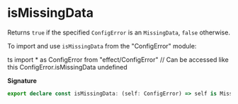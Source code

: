 # isMissingData

Returns `true` if the specified `ConfigError` is an `MissingData`, `false`
otherwise.

To import and use `isMissingData` from the "ConfigError" module:

ts
import \* as ConfigError from "effect/ConfigError"
// Can be accessed like this
ConfigError.isMissingData
undefined

**Signature**

```ts
export declare const isMissingData: (self: ConfigError) => self is MissingData
```
